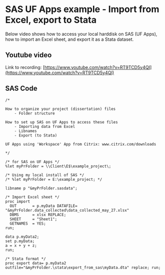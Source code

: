 # SAS UF Apps example - Import from Excel, export to Stata

Below video shows how to access your local harddisk on SAS (UF Apps), how to import an Excel sheet, and export it as a Stata dataset.

## Youtube video

Link to recording: [https://www.youtube.com/watch?v=RT9TCD5y4QI](https://www.youtube.com/watch?v=RT9TCD5y4QI)


## SAS Code 

```SAS
/*

How to organize your project (dissertation) files 
	- Folder structure

How to set up SAS on UF Apps to access these files
	- Importing data from Excel
	- Libnames
	- Export (to Stata)

UF Apps using 'Workspace' App from Citrix: www.citrix.com/downloads

*/

/* for SAS on UF Apps */
%let myPrFolder = \\Client\E$\example_project\;

/* Using my local install of SAS */
/* %let myPrFolder = E:\example_project; */

libname p "&myPrFolder.sasdata";

/* Import Excel sheet */
proc import 
  OUT       = p.myData DATAFILE= "&myPrFolder.data_collected\data_collected_may_27.xlsx" 
  DBMS      = xlsx REPLACE;
  SHEET     = "Sheet1"; 
  GETNAMES  = YES;
run;

data p.myData2;
set p.myData;
a = x + y + z;
run;

/* Stata format */
proc export data= p.myData2 outfile="&myPrFolder.\stata\export_from_sas\myData.dta" replace; run; 
```